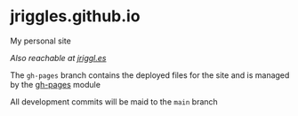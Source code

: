 # jriggles.github.io

My personal site

*Also reachable at [jriggl.es](https://jriggl.es)*


The `gh-pages` branch contains the deployed files for the site and is managed by the [gh-pages](https://www.npmjs.com/package/gh-pages) module

All development commits will be maid to the `main` branch
